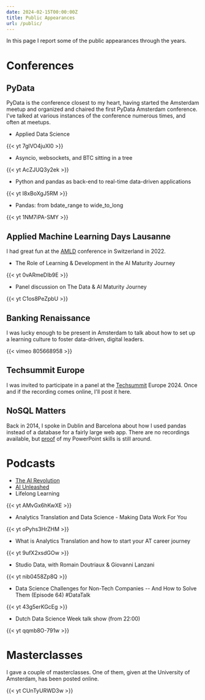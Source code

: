 ```yaml
---
date: 2024-02-15T00:00:00Z
title: Public Appearances
url: /public/
---
```


In this page I report some of the public appearances through the years.



# Conferences

## PyData

PyData is the conference closest to my heart, having started the Amsterdam meetup and organized and chaired the first PyData Amsterdam conference. I've talked at various instances of the conference numerous times, and often at meetups.

- Applied Data Science

{{< yt 7glVO4juXl0 >}}

- Asyncio, websockets, and BTC sitting in a tree

{{< yt AcZJUQ3y2ek >}}

- Python and pandas as back-end to real-time data-driven applications

{{< yt I8xBoXgJ5RM >}}

- Pandas: from bdate_range to wide_to_long

{{< yt 1NM7iPA-SMY >}}

## Applied Machine Learning Days Lausanne

I had great fun at the [AMLD] conference in Switzerland in 2022.

- The Role of Learning & Development in the AI Maturity Journey

{{< yt 0vARmeDIb9E >}}

- Panel discussion on The Data & AI Maturity Journey

{{< yt C1os8PeZpbU >}}

## Banking Renaissance

I was lucky enough to be present in Amsterdam to talk about how to set up a learning culture to foster data-driven, digital leaders.

{{< vimeo 805668958 >}}

## Techsummit Europe

I was invited to participate in a panel at the [Techsummit] Europe 2024. Once and if the recording comes online, I'll post it here.

## NoSQL Matters

Back in 2014, I spoke in Dublin and Barcelona about how I used pandas instead of a database for a fairly large web app. There are no recordings available, but [proof] of my PowerPoint skills is still around.

# Podcasts

- [The AI Revolution](https://www.linkedin.com/events/7061712639466381312/comments/)
- [AI Unleashed](https://archipelacademy.com/en/inspiration/podcasts/ai-unleashed-3-indispensable-tips-for-harnessing-ai-in-your-lms-system/)
- Lifelong Learning

{{< yt AMvGx6hKwXE >}}

- Analytics Translation and Data Science - Making Data Work For You

{{< yt oPyhs3HrZHM >}}

- What is Analytics Translation and how to start your AT career journey

{{< yt 9ufX2xsdGOw >}}

- Studio Data, with Romain Doutriaux & Giovanni Lanzani

{{< yt nib0458Zp8Q >}}

- Data Science Challenges for Non-Tech Companies -- And How to Solve Them (Episode 64) #DataTalk

{{< yt 43g5erKGcEg >}}

- Dutch Data Science Week talk show (from 22:00)

{{< yt qqmb8O-791w >}}

# Masterclasses

I gave a couple of masterclasses. One of them, given at the University of Amsterdam, has been posted online.

{{< yt CUnTyURWD3w >}}

[AMLD]: https://appliedmldays.org/events/amld-epfl-2022
[Techsummit]: https://xebia.ai/europe-tech-summit-gl
[proof]: https://2014.nosql-matters.org/dub/wp-content/uploads/2014/09/NoSQL-Dublin-GLANZANI.pdf
